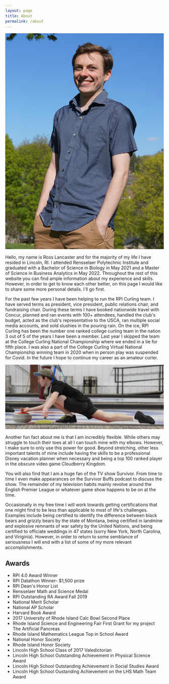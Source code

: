 ```yaml
---
layout: page
title: About
permalink: /about
---
```


![Picture of Me](/assets/grad.JPG)

Hello, my name is Ross Lancaster and for the majority of my life I have resided in Lincoln, RI.  I attended Rensselaer Polytechnic Institute and graduated with a Bachelor of Science in Biology in May 2021 and a Master of Science in Business Analytics in May 2022. Throughout the rest of this website you can find ample information about my experience and skills. However, in order to get to know each other better, on this page I would like to share some more personal details. I'll go first. 

For the past few years I have been helping to run the RPI Curling team. I have served terms as president, vice president, public relations chair, and fundraising chair. During these terms I have booked nationwide travel with Concur, planned and ran events with 100+ attendees, handled the club's budget, acted as the club's representative to the USCA, ran multiple social media accounts, and sold slushies in the pouring rain. On the ice, RPI Curling has been the number one ranked college curling team in the nation 3 out of 5 of the years I have been a member. Last year I skipped the team at the College Curling National Championship where we ended in a tie for fifth place. I was also a part of the College Curling Virtual National Championship winning team in 2020 when in person play was suspended for Covid. In the future I hope to continue my career as an amateur curler. 

![Picture of me curling](/assets/curling.JPG)

Another fun fact about me is that I am incredibly flexible. While others may struggle to touch their toes at all I can touch mine with my elbows. However, I make sure to only use this power for good. Beyond stretching, other less important talents of mine include having the skills to be a professional Disney vacation planner when necessary and being a top 100 ranked player in the obscure video game Cloudberry Kingdom. 

You will also find that I am a huge fan of the TV show Survivor. From time to time I even make appearances on the Survivor Buffs podcast to discuss the show. The remainder of my television habits mainly revolve around the English Premier League or whatever game show happens to be on at the time. 

Occasionally in my free time I will work towards getting certifications that one might find to be less than applicable to most of life's challenges. Examples include being certified to identify the difference between black bears and grizzly bears by the state of Montana, being certified in landmine and explosive remnants of war safety by the United Nations, and being certified to officiate weddings in 47 states (sorry New York, North Carolina, and Viriginia). However, in order to return to some semblance of seriousness I will end with a list of some of my more relevant accomplishments.

## Awards

* RPI 4.0 Award Winner
* RPI Datathon Winner- $1,500 prize
* RPI Dean's Honor List
* Rensselaer Math and Science Medal 
* RPI Outstanding RA Award Fall 2019
* National Merit Scholar
* National AP Scholar 
* Harvard Book Award
* 2017 University of Rhode Island Calc Bowl Second Place
* Rhode Island Science and Engineering Fair First Grant for my project The Artificial Pancreas
* Rhode Island Mathematics League Top in School Award
* National Honor Society
* Rhode Island Honor Society
* Lincoln High School Class of 2017 Valedictorian 
* Lincoln High School Outstanding Achievement in Physical Science Award
* Lincoln High School Outstanding Achievement in Social Studies Award
* Lincoln High School Oustanding Achievement on the LHS Math Team Award
